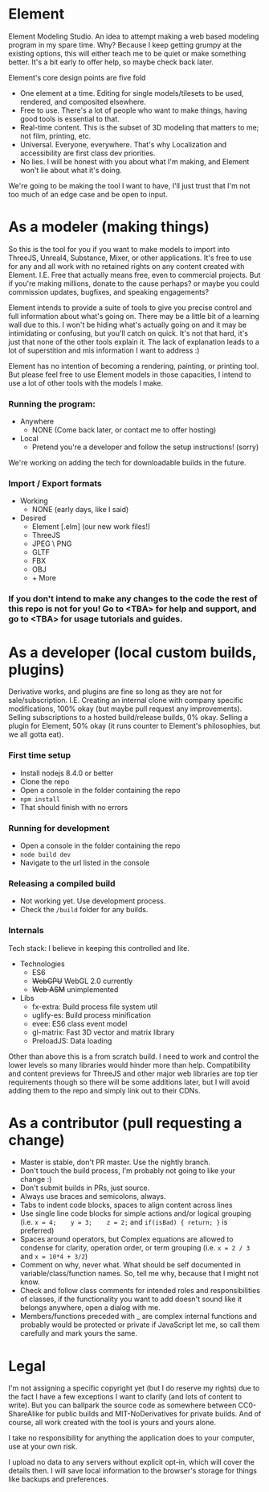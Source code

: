 # Element
Element Modeling Studio. An idea to attempt making a web based modeling program in my spare time. Why? Because I keep getting grumpy at the existing options, this will either teach me to be quiet or make something better. It's a bit early to offer help, so maybe check back later.

Element's core design points are five fold
* One element at a time. Editing for single models/tilesets to be used, rendered, and composited elsewhere.
* Free to use. There's a lot of people who want to make things, having good tools is essential to that.
* Real-time content. This is the subset of 3D modeling that matters to me; not film, printing, etc.
* Universal. Everyone, everywhere. That's why Localization and accessibility are first class dev priorities.
* No lies. I will be honest with you about what I'm making, and Element won't lie about what it's doing.

We're going to be making the tool I want to have, I'll just trust that I'm not too much of an edge case and be open to input.

# As a modeler (making things)
So this is the tool for you if you want to make models to import into ThreeJS, Unreal4, Substance, Mixer, or other applications. It's free to use for any and all work with no retained rights on any content created with Element. I.E. Free that actually means free, even to commercial projects. But if you're making millions, donate to the cause perhaps? or maybe you could commission updates, bugfixes, and speaking engagements?

Element intends to provide a suite of tools to give you precise control and full information about what's going on. There may be a little bit of a learning wall due to this. I won't be hiding what's actually going on and it may be intimidating or confusing, but you'll catch on quick. It's not that hard, it's just that none of the other tools explain it. The lack of explanation leads to a lot of superstition and mis information I want to address :)

Element has no intention of becoming a rendering, painting, or printing tool. But please feel free to use Element models in those capacities, I intend to use a lot of other tools with the models I make.

### Running the program:
* Anywhere
    * NONE (Come back later, or contact me to offer hosting)
* Local
    * Pretend you're a developer and follow the setup instructions! (sorry)

We're working on adding the tech for downloadable builds in the future.

### Import / Export formats
* Working
   * NONE (early days, like I said)
* Desired
   * Element \[.elm] (our new work files!)
   * ThreeJS
   * JPEG \ PNG
   * GLTF
   * FBX
   * OBJ
   * \+ More

### If you don't intend to make any changes to the code the rest of this repo is not for you! Go to \<TBA\> for help and support, and go to \<TBA\> for usage tutorials and guides.

# As a developer (local custom builds, plugins)
Derivative works, and plugins are fine so long as they are not for sale/subscription. I.E. Creating an internal clone with company specific modifications, 100% okay (but maybe pull request any improvements). Selling subscriptions to a hosted build/release builds, 0% okay. Selling a plugin for Element, 50% okay (it runs counter to Element's philosophies, but we all gotta eat).

### First time setup
* Install nodejs 8.4.0 or better
* Clone the repo
* Open a console in the folder containing the repo
* `npm install`
* That should finish with no errors

### Running for development
* Open a console in the folder containing the repo
* `node build dev`
* Navigate to the url listed in the console

### Releasing a compiled build
* Not working yet. Use development process.
* Check the `/build` folder for any builds.

### Internals
Tech stack: I believe in keeping this controlled and lite.
* Technologies
   * ES6
   * ~~WebGPU~~ WebGL 2.0 currently
   * ~~Web ASM~~ unimplemented
* Libs
   * fx-extra: Build process file system util
   * uglify-es: Build process minification
   * evee: ES6 class event model
   * gl-matrix: Fast 3D vector and matrix library
   * PreloadJS: Data loading

Other than above this is a from scratch build. I need to work and control the lower levels so many libraries would hinder more than help. Compatibility and content previews for ThreeJS and other major web libraries are top tier requirements though so there will be some additions later, but I will avoid adding them to the repo and simply link out to their CDNs.

# As a contributor (pull requesting a change)
* Master is stable, don't PR master. Use the nightly branch.
* Don't touch the build process, I'm probably not going to like your change :)
* Don't submit builds in PRs, just source.
* Always use braces and semicolons, always.
* Tabs to indent code blocks, spaces to align content across lines
* Use single line code blocks for simple actions and/or logical grouping (i.e. `x = 4;    y = 3;    z = 2;` and `if(isBad) { return; }` is preferred)
* Spaces around operators, but Complex equations are allowed to condense for clarity, operation order, or term grouping (i.e. `x = 2 / 3` and `x = 10*4 + 3/2`)
* Comment on why, never what. What should be self documented in variable/class/function names. So, tell me why, because that I might not know.
* Check and follow class comments for intended roles and responsibilities of classes, if the functionality you want to add doesn't sound like it belongs anywhere, open a dialog with me.
* Members/functions preceded with _ are complex internal functions and probably would be protected or private if JavaScript let me, so call them carefully and mark yours the same.

# Legal
I'm not assigning a specific copyright yet (but I do reserve my rights) due to the fact I have a few exceptions I want to clarify (and lots of content to write). But you can ballpark the source code as somewhere between CC0-ShareAlike for public builds and MIT-NoDerivatives for private builds. And of course, all work created with the tool is yours and yours alone.

I take no responsibility for anything the application does to your computer, use at your own risk.

I upload no data to any servers without explicit opt-in, which will cover the details then. I will save local information to the browser's storage for things like backups and preferences.
